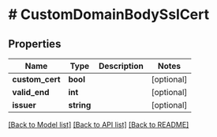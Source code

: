 # # CustomDomainBodySslCert

## Properties

Name | Type | Description | Notes
------------ | ------------- | ------------- | -------------
**custom_cert** | **bool** |  | [optional]
**valid_end** | **int** |  | [optional]
**issuer** | **string** |  | [optional]

[[Back to Model list]](../../README.md#models) [[Back to API list]](../../README.md#endpoints) [[Back to README]](../../README.md)

